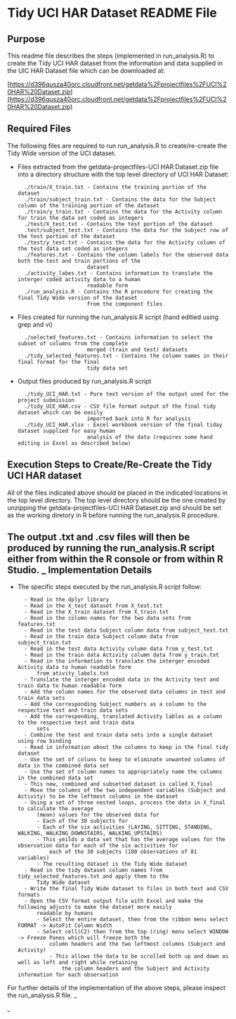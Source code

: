 Tidy UCI HAR Dataset README File
================================

Purpose
-------

This readme file describes the steps (implemented in run_analysis.R) to create the Tidy UCI HAR dataset from the information and data supplied in the UIC HAR Dataset file which can be downloaded at:

[https://d396qusza40orc.cloudfront.net/getdata%2Fprojectfiles%2FUCI%20HAR%20Dataset.zip](https://d396qusza40orc.cloudfront.net/getdata%2Fprojectfiles%2FUCI%20HAR%20Dataset.zip)


Required Files
--------------

The following files are required to run run_analysis.R to create/re-create the Tidy Wide version of the UCI dataset.

* Files extracted from the getdata-projectfiles-UCI HAR Dataset.zip file into a directory structure with the top level directory of UCI HAR Dataset:

		./train/X_train.txt - Contains the training portion of the dataset
		./train/subject_train.txt - Contains the data for the Subject column of the training portion of the dataset
		./train/y_train.txt - Contains the data for the Activity column for train the data set coded as integers
		./test/X_test.txt - Contains the test portion of the dataset
		.test/subject_test.txt - Contains the data for the Subject row of the test portion of the dataset
		./test/y_test.txt - Contains the data for the Activity column of the test data set coded as integers
		./features.txt - Contains the column labels for the observed data both the test and train portions of the 
							dataset
		./activity_labes.txt - Contains information to translate the interger coded activity data to a human 
							readable form
		./run_analysis.R - Contains the R procedure for creating the final Tidy Wide version of the dataset 
							from the component files
		
* Files created for running the run_analysis.R script (hand editied using grep and vi)

		./selected_features.txt - Contains information to select the subset of columns from the complete 
							merged (train and test) datasets
		./tidy_selected_features.txt - Contains the column names in their final format for the final 
							tidy data set
		
* Output files produced by run_analysis.R script

		./tidy_UCI_HAR.txt - Pure text version of the output used for the project submission
		./tidy_UCE_HAR.csv - CSV file format output of the final tidy dataset which can be easily 
							imported back into R for analysis
		./tidy_UCI_HAR.xlsx - Excel workbook version of the final tiday dataset supplied for easy human 
							analysis of the data (requires some hand editing in Excel as described below)
		


Execution Steps to Create/Re-Create the Tidy UCI HAR dataset
------------------------------------------------------------

All of the files indicated above should be placed in the indicated locations in the top level directory.  The top level directory should be the one created by unzipping the getdata-projectfiles-UCI HAR Dataset.zip and should be set as the working diretory in R before running the run_analysis.R procedure.

The output .txt and .csv files will then be produced by running the run_analysis.R script either from within the R console or from within R Studio.
_
Implementation Details
-----------------------

* The specific steps executed by the run_analysis.R script follow:

		- Read in the dplyr library
		- Read in the X_test dataset from X_test.txt
		- Read in the X_train dataset from X_train.txt
		- Read in the column names for the two data sets from features.txt
		- Read in the test data Subject column data from subject_test.txt
		- Read in the train data Subject column data from subject_train.txt
		- Read in the test data Activity column data from y_test.txt
		- Read in the train data Activity column data from y_train.txt
		- Read in the information to translate the interger encoded Activity data to human readable form 
			from ativity_labels.txt
		- Translate the interger encoded data in the Activity test and train data to human readable form
		- Add the column names for the observed data columns in test and train data sets
		- Add the corresponding Subject numbers as a column to the respective test and train data sets
		- Add the corresponding, translated Activity lables as a column to the respective test and train data 
			sets
		- Combine the test and train data sets into a single dataset using row binding
		- Read in information about the columns to keep in the final tidy dataset
		- Use the set of coluns to keep to eliminate unwanted columns of data in the combined data set
		- Use the set of column names to appropriately name the columns in the combined data set
		- This new, combined and subsetted dataset is called X_final
		- Move the columns of the two independent variables (Subject and Activity) to be the leftmost columns in the dataset
		- Using a set of three nested loops, process the data in X_final to calculate the average 
			(mean) values for the observed data for
			- Each of the 30 subjects for
			- Each of the six activities (LAYING, SITTING, STANDING, WALKING, WALKING_DOWNSTAIRS, WALKING_UPSTAIRS)
			- This yeilds a data set that has the average values for the observation data for each of the six activities for
				each of the 30 subjects (180 observations of 81 variables)
			- The resulting dataset is the Tidy Wide dataset
		- Read in the tidy dataset column names from tidy_selected_features.txt and apply them to the 
			Tidy Wide dataset
		- Write the final Tidy Wide dataset to files in both text and CSV formats
		- Open the CSV format output file with Excel and make the following adjusts to make the dataset more easily 
			readable by humans
			- Select the entire dataset, then from the ribbon menu select FORMAT -> AutoFit Column Width
			- Select cell(C2) then from the top (ring) menu select WINDOW -> Freeze Panes which will freeze both the
				column headers and the two leftmost columns (Subject and Activity)
				- This allows the data to be scrolled both up and down as well as left and right while retaining
					the column headers and the Subject and Activity information for each observation
		

For further details of the implementation of the above steps, please inspect the run_analysis.R file.
_

_






